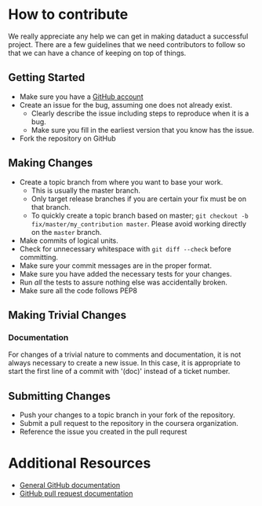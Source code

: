 # How to contribute

We really appreciate any help we can get in making dataduct a successful project.
There are a few guidelines that we need contributors to follow so that we can
have a chance of keeping on top of things.

## Getting Started

* Make sure you have a [GitHub account](https://github.com/signup/free)
* Create an issue for the bug, assuming one does not already exist.
  * Clearly describe the issue including steps to reproduce when it is a bug.
  * Make sure you fill in the earliest version that you know has the issue.
* Fork the repository on GitHub

## Making Changes

* Create a topic branch from where you want to base your work.
  * This is usually the master branch.
  * Only target release branches if you are certain your fix must be on that
    branch.
  * To quickly create a topic branch based on master; `git checkout -b
    fix/master/my_contribution master`. Please avoid working directly on the
    `master` branch.
* Make commits of logical units.
* Check for unnecessary whitespace with `git diff --check` before committing.
* Make sure your commit messages are in the proper format.
* Make sure you have added the necessary tests for your changes.
* Run _all_ the tests to assure nothing else was accidentally broken.
* Make sure all the code follows PEP8

## Making Trivial Changes

### Documentation

For changes of a trivial nature to comments and documentation, it is not
always necessary to create a new issue. In this case, it is
appropriate to start the first line of a commit with '(doc)' instead of
a ticket number.

## Submitting Changes

* Push your changes to a topic branch in your fork of the repository.
* Submit a pull request to the repository in the coursera organization.
* Reference the issue you created in the pull requrest

# Additional Resources

* [General GitHub documentation](http://help.github.com/)
* [GitHub pull request documentation](http://help.github.com/send-pull-requests/)
